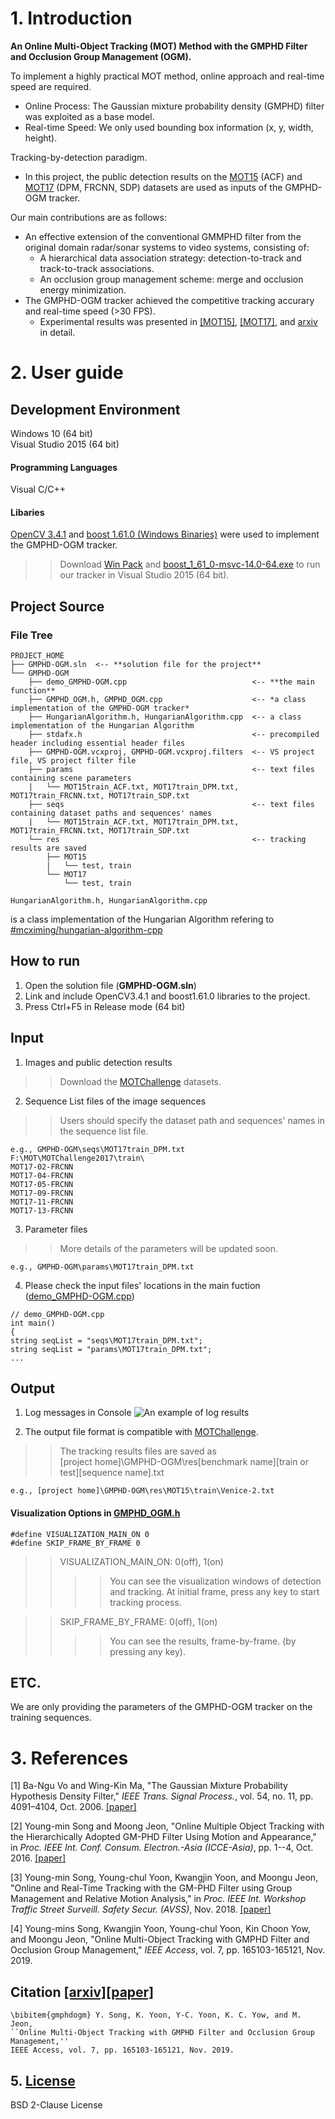 
# 1. Introduction
**An Online Multi-Object Tracking (MOT) Method with the GMPHD Filter and Occlusion Group Management (OGM).**

To implement a highly practical MOT method, online approach and real-time speed are required.

  + Online Process: The Gaussian mixture probability density (GMPHD) filter was exploited as a base model.
  + Real-time Speed: We only used bounding box information (x, y, width, height).

Tracking-by-detection paradigm.

  + In this project, the public detection results on the [MOT15](https://motchallenge.net/data/2D_MOT_2015/) (ACF) and [MOT17](https://motchallenge.net/data/MOT17/) (DPM, FRCNN, SDP) datasets are used as inputs of the GMPHD-OGM tracker.

Our main contributions are as follows:
  + An effective extension of the conventional GMMPHD filter from the original domain radar/sonar systems to video systems, consisting of:
    + A hierarchical data association strategy: detection-to-track and track-to-track associations.
    + An occlusion group management scheme: merge and occlusion energy minimization.
  + The GMPHD-OGM tracker achieved the competitive tracking accurary and real-time speed (>30 FPS).
    + Experimental results was presented in [[MOT15]](https://motchallenge.net/tracker/2352&chl=2), [[MOT17]](https://motchallenge.net/tracker/2373&chl=10), and [arxiv](https://arxiv.org/abs/1907.13347) in detail.

# 2. User guide

## Development Environment
Windows 10  (64 bit) <br>
Visual Studio 2015  (64 bit)

#### Programming Languages
Visual C/C++

#### Libaries
[OpenCV 3.4.1](https://www.opencv.org/opencv-3-4-1.html) and 
[boost 1.61.0 (Windows Binaries)](https://sourceforge.net/projects/boost/files/boost-binaries/1.61.0/) 
were used to implement the GMPHD-OGM tracker.
>> Download [Win Pack](https://sourceforge.net/projects/opencvlibrary/files/opencv-win/3.4.1/opencv-3.4.1-vc14_vc15.exe/download) and [boost_1_61_0-msvc-14.0-64.exe](https://sourceforge.net/projects/boost/files/boost-binaries/1.61.0/boost_1_61_0-msvc-14.0-64.exe/download) to run our tracker in Visual Studio 2015 (64 bit).

## Project Source
### File Tree
```
PROJECT_HOME
├── GMPHD-OGM.sln  <-- **solution file for the project**
└── GMPHD-OGM      
    ├── demo_GMPHD-OGM.cpp                            <-- **the main function**
    ├── GMPHD_OGM.h, GMPHD_OGM.cpp                    <-- *a class implementation of the GMPHD-OGM tracker*
    ├── HungarianAlgorithm.h, HungarianAlgorithm.cpp  <-- a class implementation of the Hungarian Algorithm 
    ├── stdafx.h                                      <-- precompiled header including essential header files
    ├── GMPHD-OGM.vcxproj, GMPHD-OGM.vcxproj.filters  <-- VS project file, VS project filter file
    ├── params                                        <-- text files containing scene parameters
    |   └── MOT15train_ACF.txt, MOT17train_DPM.txt, MOT17train_FRCNN.txt, MOT17train_SDP.txt
    ├── seqs                                          <-- text files containing dataset paths and sequences' names
    |   └── MOT15train_ACF.txt, MOT17train_DPM.txt, MOT17train_FRCNN.txt, MOT17train_SDP.txt
    └── res                                           <-- tracking results are saved
        ├── MOT15
        |   └── test, train 
        └── MOT17
            └── test, train 
```

```
HungarianAlgorithm.h, HungarianAlgorithm.cpp
```
is a class implementation of the Hungarian Algorithm refering to [#mcximing/hungarian-algorithm-cpp](https://github.com/mcximing/hungarian-algorithm-cpp)

## How to run

1. Open the solution file (**GMPHD-OGM.sln**)
2. Link and include OpenCV3.4.1 and boost1.61.0 libraries to the project.
3. Press Ctrl+F5 in Release mode (64 bit)

## Input
1. Images and public detection results
>> Download the [MOTChallenge](https://motchallenge.net/) datasets.

2. Sequence List files of the image sequences
>> Users should specify the dataset path and sequences' names in the sequence list file.
```
e.g., GMPHD-OGM\seqs\MOT17train_DPM.txt
F:\MOT\MOTChallenge2017\train\
MOT17-02-FRCNN
MOT17-04-FRCNN
MOT17-05-FRCNN
MOT17-09-FRCNN
MOT17-11-FRCNN
MOT17-13-FRCNN
```
3. Parameter files
>> More details of the parameters will be updated soon.
```
e.g., GMPHD-OGM\params\MOT17train_DPM.txt
```
4. Please check the input files' locations in the main fuction ([demo_GMPHD-OGM.cpp](GMPHD-OGM/demo_GMPHD-OGM.cpp))
```
// demo_GMPHD-OGM.cpp
int main()
{
string seqList = "seqs\MOT17train_DPM.txt";
string seqList = "params\MOT17train_DPM.txt";
...
```

## Output
1. Log messages in Console
![An example of log results](GMPHD-OGM/res/ex_console_logs.jpg)

2. The output file format is compatible with [MOTChallenge](https://motchallenge.net/instructions/).

>>The tracking results files are saved as<br>
[project home]\GMPHD-OGM\res\[benchmark name]\[train or test]\[sequence name].txt
```
e.g., [project home]\GMPHD-OGM\res\MOT15\train\Venice-2.txt
```
#### Visualization Options in [GMPHD_OGM.h](GMPHD-OGM/GMPHD_OGM.h)
```
#define VISUALIZATION_MAIN_ON 0
#define SKIP_FRAME_BY_FRAME 0
```
>> VISUALIZATION_MAIN_ON: 0(off), 1(on)
>>>> You can see the visualization windows of detection and tracking.
>>>> At initial frame, press any key to start tracking process.

>> SKIP_FRAME_BY_FRAME: 0(off), 1(on)
>>>> You can see the results, frame-by-frame. (by pressing any key). 

## ETC.
We are only providing the parameters of the GMPHD-OGM tracker on the training sequences.

# 3. References

[1] Ba-Ngu Vo and Wing-Kin Ma, "The Gaussian Mixture Probability Hypothesis Density Filter," _IEEE Trans. Signal Process._, vol. 54, no. 11, pp. 4091–4104, Oct. 2006. [[paper]](https://ieeexplore.ieee.org/document/1710358)

[2] Young-min Song and Moong Jeon, "Online Multiple Object Tracking with the Hierarchically Adopted GM-PHD Filter Using Motion and Appearance," in _Proc. IEEE Int. Conf. Consum. Electron.-Asia (ICCE-Asia)_, pp. 1--4, Oct. 2016. [[paper]](https://ieeexplore.ieee.org/document/7804800)

[3] Young-min Song, Young-chul Yoon, Kwangjin Yoon, and Moongu Jeon, "Online and Real-Time Tracking with the GM-PHD Filter
using Group Management and Relative Motion Analysis," in _Proc. IEEE Int. Workshop Traffic Street Surveill. Safety Secur. (AVSS)_, Nov. 2018. [[paper]](https://ieeexplore.ieee.org/document/8639427)

[4] Young-mins Song, Kwangjin Yoon, Young-chul Yoon, Kin Choon Yow, and Moongu Jeon, "Online Multi-Object Tracking with GMPHD Filter and Occlusion Group Management," *IEEE Access*, vol. 7, pp. 165103-165121, Nov. 2019.

## Citation [[arxiv]](https://arxiv.org/abs/1907.13347)[[paper]](https://ieeexplore.ieee.org/document/8897600)

```
\bibitem{gmphdogm} Y. Song, K. Yoon, Y-C. Yoon, K. C. Yow, and M. Jeon, 
``Online Multi-Object Tracking with GMPHD Filter and Occlusion Group Management,'' 
IEEE Access, vol. 7, pp. 165103-165121, Nov. 2019.
```

## 5. [License](https://github.com/SonginCV/GMPHD-OGM/blob/master/LICENSE)
BSD 2-Clause License

